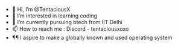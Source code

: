 - 👋 Hi, I’m @TentaciousX
- 👀 I’m interested in learning coding
- 🌱 I’m currently pursuing btech from IIT Delhi 
- 📫 How to reach me : Discord - tentaciousxoxo
- ¶¶ I aspire to make a globally known and used operating system 

<!---
TentaciousX/TentaciousX is a ✨ special ✨ repository because its `README.md` (this file) appears on your GitHub profile.
You can click the Preview link to take a look at your changes.
--->
